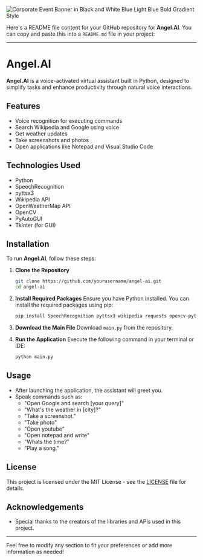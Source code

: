 
![Corporate Event Banner in Black and White Blue Light Blue Bold Gradient Style](https://github.com/user-attachments/assets/08313e76-ba1f-4724-8229-f74a17f08f61)


Here's a README file content for your GitHub repository for **Angel.AI**. You can copy and paste this into a `README.md` file in your project:

---

# Angel.AI

**Angel.AI** is a voice-activated virtual assistant built in Python, designed to simplify tasks and enhance productivity through natural voice interactions. 

## Features

- Voice recognition for executing commands
- Search Wikipedia and Google using voice
- Get weather updates
- Take screenshots and photos
- Open applications like Notepad and Visual Studio Code

## Technologies Used

- Python
- SpeechRecognition
- pyttsx3
- Wikipedia API
- OpenWeatherMap API
- OpenCV
- PyAutoGUI
- Tkinter (for GUI)

## Installation

To run **Angel.AI**, follow these steps:

1. **Clone the Repository**
   ```bash
   git clone https://github.com/yourusername/angel-ai.git
   cd angel-ai
   ```

2. **Install Required Packages**
   Ensure you have Python installed. You can install the required packages using pip:
   ```bash
   pip install SpeechRecognition pyttsx3 wikipedia requests opencv-python pyautogui
   ```

3. **Download the Main File**
   Download `main.py` from the repository.

4. **Run the Application**
   Execute the following command in your terminal or IDE:
   ```bash
   python main.py
   ```

## Usage

- After launching the application, the assistant will greet you.
- Speak commands such as:
  - "Open Google and search [your query]"
  - "What's the weather in [city]?"
  - "Take a screenshot."
  - "Take photo"
  - "Open youtube"
  - "Open notepad and write"
  - "Whats the time?"
  - "Play a song."

## License

This project is licensed under the MIT License - see the [LICENSE](LICENSE) file for details.

## Acknowledgements

- Special thanks to the creators of the libraries and APIs used in this project.

---

Feel free to modify any section to fit your preferences or add more information as needed!
